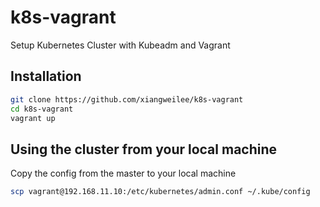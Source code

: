 # k8s-vagrant

Setup Kubernetes Cluster with Kubeadm and Vagrant

## Installation

```bash
git clone https://github.com/xiangweilee/k8s-vagrant
cd k8s-vagrant
vagrant up
```

## Using the cluster from your local machine

Copy the config from the master to your local machine

```bash
scp vagrant@192.168.11.10:/etc/kubernetes/admin.conf ~/.kube/config
```
